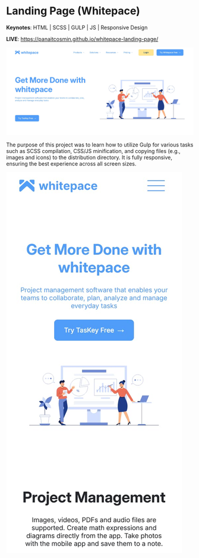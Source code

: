 # Landing Page (Whitepace)

**Keynotes**: HTML | SCSS | GULP | JS | Responsive Design 
<br>

**LIVE**: https://panaitcosmin.github.io/whitepace-landing-page/

![landing_page desktop](/site_images/desktop_home.jpg)

The purpose of this project was to learn how to utilize Gulp for various tasks such as SCSS compilation, CSS/JS minification, and copying files (e.g., images and icons) to the distribution directory.
It is fully responsive, ensuring the best experience across all screen sizes.

![landing_page mobile](/site_images/mobile_home.jpg)
